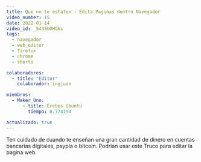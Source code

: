 ```yaml
---
title: Que no te estafen - Edita Paginas dentro Navegador
video_number: 15
date: 2022-01-14
video_id: _5435bOHGks
tags:
  - navegador
  - web_editor
  - firefox
  - chrome
  - shorts

colaboradores:
  - title: "Editor"
    colaborador: ingjuan

miembros:
  - Maker_Uno:
      - title: Erebos Ubuntu
        tiempo: 0.774194

actualizado: true
---
```


Ten cuidado de cuando te enseñan una gran cantidad de dinero en cuentas bancarias digitales, paypla o bitcoin. Podrian usar este Truco para editar la pagina web.
